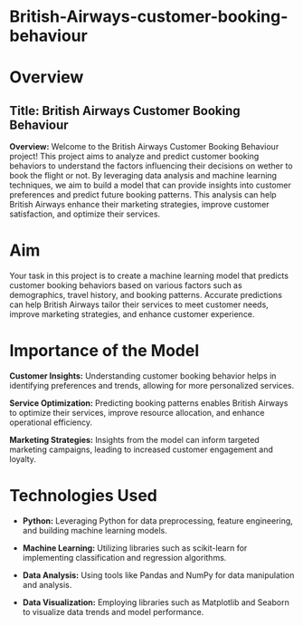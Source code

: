 # British-Airways-customer-booking-behaviour
# Overview
## Title: British Airways Customer Booking Behaviour

**Overview:** Welcome to the British Airways Customer Booking Behaviour project! This project aims to analyze and predict customer booking behaviors to understand the factors influencing their decisions on wether to book the flight or not. By leveraging data analysis and machine learning techniques, we aim to build a model that can provide insights into customer preferences and predict future booking patterns. This analysis can help British Airways enhance their marketing strategies, improve customer satisfaction, and optimize their services.

# Aim
Your task in this project is to create a machine learning model that predicts customer booking behaviors based on various factors such as demographics, travel history, and booking patterns. Accurate predictions can help British Airways tailor their services to meet customer needs, improve marketing strategies, and enhance customer experience.

# Importance of the Model
**Customer Insights:** Understanding customer booking behavior helps in identifying preferences and trends, allowing for more personalized services.

**Service Optimization:** Predicting booking patterns enables British Airways to optimize their services, improve resource allocation, and enhance operational efficiency.

**Marketing Strategies:** Insights from the model can inform targeted marketing campaigns, leading to increased customer engagement and loyalty.

# Technologies Used
* **Python:** Leveraging Python for data preprocessing, feature engineering, and building machine learning models.

* **Machine Learning:** Utilizing libraries such as scikit-learn for implementing classification and regression algorithms.

* **Data Analysis:** Using tools like Pandas and NumPy for data manipulation and analysis.

* **Data Visualization:** Employing libraries such as Matplotlib and Seaborn to visualize data trends and model performance.
